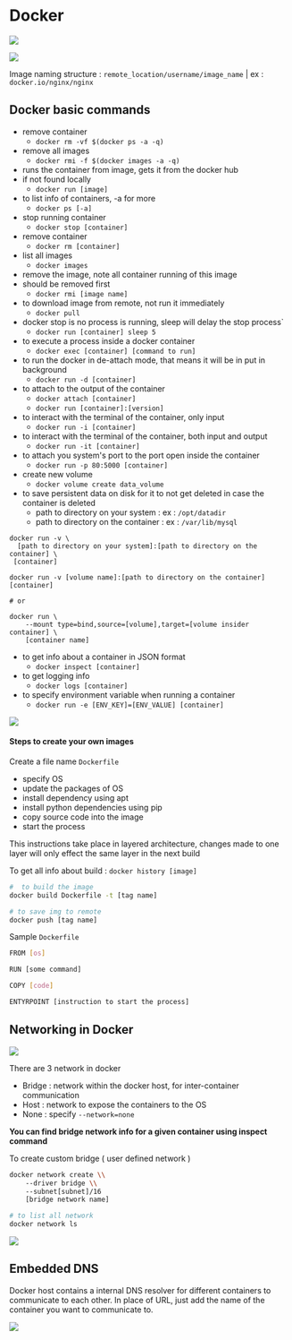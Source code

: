 # Docker

![](../.gitbook/assets/Untitled.png)

![](<../.gitbook/assets/Untitled (1) (1).png>)

Image naming structure : `remote_location/username/image_name` | ex : `docker.io/nginx/nginx`

## Docker basic commands

* remove container
  * `docker rm -vf $(docker ps -a -q)`
* remove all images
  * `docker rmi -f $(docker images -a -q)`
* runs the container from image, gets it from the docker hub
* if not found locally
  * `docker run [image]`
* to list info of containers, -a for more
  * `docker ps [-a]`
* stop running container
  * `docker stop [container]`
* remove container
  * `docker rm [container]`
* list all images
  * `docker images`
* remove the image, note all container running of this image
* should be removed first
  * `docker rmi [image name]`
* to download image from remote, not run it immediately
  * `docker pull`
* docker stop is no process is running, sleep will delay the stop process\`
  * `docker run [container] sleep 5`
* to execute a process inside a docker container
  * `docker exec [container] [command to run]`
* to run the docker in de-attach mode, that means it will be in put in background
  * `docker run -d [container]`
* to attach to the output of the container
  * `docker attach [container]`
  * `docker run [container]:[version]`
* to interact with the terminal of the container, only input
  * `docker run -i [container]`
* to interact with the terminal of the container, both input and output
  * `docker run -it [container]`
* to attach you system's port to the port open inside the container
  * `docker run -p 80:5000 [container]`
* create new volume
  * `docker volume create data_volume`
* to save persistent data on disk for it to not get deleted in case the container is deleted
  * path to directory on your system : ex : `/opt/datadir`
  * path to directory on the container : ex : `/var/lib/mysql`&#x20;

```
docker run -v \
  [path to directory on your system]:[path to directory on the container] \
 [container]

docker run -v [volume name]:[path to directory on the container] [container]

# or

docker run \
	--mount type=bind,source=[volume],target=[volume insider container] \
	[container name]
```

* to get info about a container in JSON format
  * `docker inspect [container]`
* to get logging info
  * `docker logs [container]`
* to specify environment variable when running a container
  * `docker run -e [ENV_KEY]=[ENV_VALUE] [container]`



![](<../.gitbook/assets/Untitled (2) (1).png>)

#### Steps to create your own images

Create a file name `Dockerfile`

* specify OS
* update the packages of OS
* install dependency using apt
* install python dependencies using pip
* copy source code into the image
* start the process

This instructions take place in layered architecture, changes made to one layer will only effect the same layer in the next build

To get all info about build : `docker history [image]`

```bash
#  to build the image
docker build Dockerfile -t [tag name]

# to save img to remote
docker push [tag name]
```

Sample `Dockerfile`

```bash
FROM [os]

RUN [some command]

COPY [code]

ENTYRPOINT [instruction to start the process]
```

## Networking in Docker

![](<../.gitbook/assets/Untitled (3) (1).png>)

There are 3 network in docker

* Bridge : network within the docker host, for inter-container communication
* Host : network to expose the containers to the OS
* None : specify `--network=none`

**You can find bridge network info for a given container using inspect command**

To create custom bridge ( user defined network )

```bash
docker network create \\
	--driver bridge \\
	--subnet[subnet]/16 
	[bridge network name]

# to list all network
docker network ls
```

![](<../.gitbook/assets/Untitled (4).png>)

## Embedded DNS

Docker host contains a internal DNS resolver for different containers to communicate to each other. In place of URL, just add the name of the container you want to communicate to.

![](<../.gitbook/assets/Untitled (5) (1).png>)
